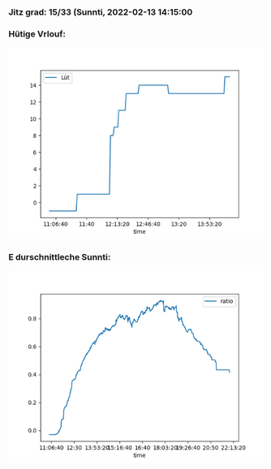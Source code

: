 ### Jitz grad: 15/33 (Sunnti, 2022-02-13 14:15:00

### Hütige Vrlouf:
![Graph](Today.png)

### E durschnittleche Sunnti:
![Graph](Sunnti.png)